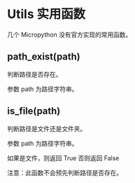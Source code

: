 # Utils 实用函数

几个 Micropython 没有官方实现的常用函数。

## path_exist(path)

判断路径是否存在。

参数 path 为路径字符串。

## is_file(path)

判断路径是文件还是文件夹。

参数 path 为路径字符串。

如果是文件，则返回 True 否则返回 False

注意：此函数不会预先判断路径是否存在。